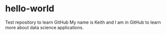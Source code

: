 # hello-world
Test repository to learn GitHub
My name is Keith and I am in GitHub to learn more about data science applications. 
